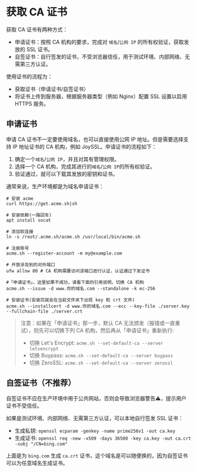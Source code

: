 # 获取 CA 证书

获取 CA 证书有两种方式：

- 申请证书：按照 CA 机构的要求，完成对 `域名`/`公网 IP` 的所有权验证，获取发放的 SSL 证书。
- 自签证书：自行签发的证书，不受浏览器信任，用于测试环境、内部网络、无需第三方认证。

使用证书的流程为：

- 获取证书（申请证书/自签证书）
- 将证书上传到服务器，根据服务器类型（例如 Nginx）配置 SSL 设置以启用 HTTPS 服务。

## 申请证书

申请 CA 证书不一定要使用域名，也可以直接使用公网 IP 地址。但是需要选择支持 IP 地址证书的 CA 机构，例如 JoySSL。申请证书的流程如下：

1. 确定一个`域名`/`公网 IP`，并且对其有管理权限。
2. 选择一个 CA 机构，完成其进行的`域名`/`公网 IP`的所有权验证。
3. 验证通过，就可以下载其发放的密钥和证书。

通常来说，生产环境都是为域名申请证书：

```
# 安装 acme
curl https://get.acme.sh|sh
 
# 安装依赖(一路回车)
apt install socat
 
# 添加软连接
ln -s /root/.acme.sh/acme.sh /usr/local/bin/acme.sh
 
# 注册账号
acme.sh --register-account -m my@example.com
 
# 开放涉及到的对外端口
ufw allow 80 # CA 机构需要访问该端口进行认证，认证通过下发证书
 
#「申请证书」，这里如果不成功，请看下面的引用说明，切换 CA 机构
acme.sh --issue -d www.你的域名.com --standalone -k ec-256
 
# 安装证书(安装完就会在当前文件夹下出现 key 和 crt 文件)
acme.sh --installcert -d www.你的域名.com --ecc --key-file ./server.key --fullchain-file ./server.crt
```

> 注意：如果在「申请证书」那一步，默认 CA 无法颁发（报错或一直重试），则先可以切换下列 CA 机构，然后再从「申请证书」重新执行:
>
> - 切换 Let's Encrypt: `acme.sh --set-default-ca --server letsencrypt`
> - 切换 Buypass: `acme.sh --set-default-ca --server buypass`
> - 切换 ZeroSSL: `acme.sh --set-default-ca --server zerossl`

## 自签证书（不推荐）

自签证书不应在生产环境中用于公共网站，否则会导致浏览器警告⚠️，提示用户证书不受信任。

如果是测试环境、内部网络、无需第三方认证，可以本地自行签发 SSL 证书：

- 生成私钥: `openssl ecparam -genkey -name prime256v1 -out ca.key`
- 生成证书: `openssl req -new -x509 -days 36500 -key ca.key -out ca.crt -subj "/CN=bing.com"`

上面是为 `bing.com` 生成 `ca.crt` 证书，这个域名是可以随便换的，因为自签证书可以为任意域名生成证书。